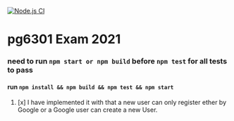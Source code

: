 [![Node.js CI](https://github.com/97krihop/pg6301eksamen/actions/workflows/node.js.yml/badge.svg?branch=main)](https://github.com/97krihop/pg6301eksamen/actions/workflows/node.js.yml)

# pg6301 Exam 2021

### need to run `npm start or npm build` before `npm test` for all tests to pass

#### run `npm install && npm build && npm test && npm start`

1. [x] I have implemented it with that a new user can only register ether by Google or a Google user can create a new User.
